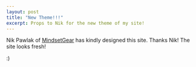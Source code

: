 ```yaml
---
layout: post
title: "New Theme!!!"
excerpt: Props to Nik for the new theme of my site!
---
```


Nik Pawlak of [MindsetGear](http://mindsetgear.com/) has kindly designed this site. Thanks Nik! The site looks fresh!


:)
